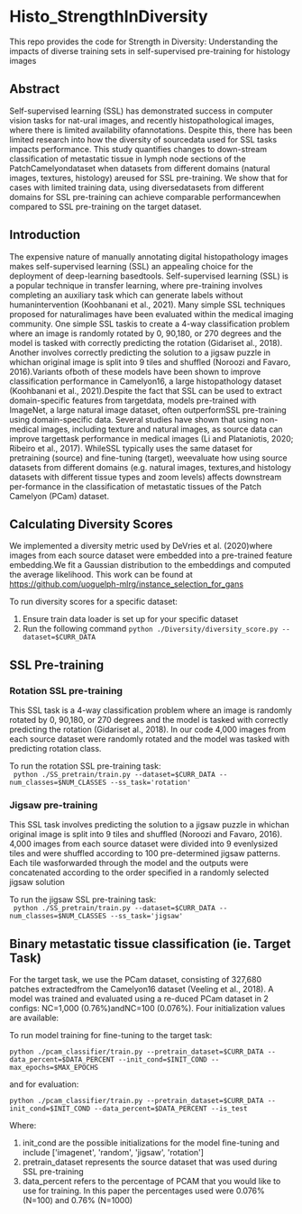 # Histo_StrengthInDiversity
This repo provides the code for Strength in Diversity: Understanding the impacts of diverse training sets in self-supervised pre-training for histology images

## Abstract
Self-supervised learning (SSL) has demonstrated success in computer vision tasks for nat-ural  images,  and  recently  histopathological  images,  where  there  is  limited  availability  ofannotations.  Despite this, there has been limited research into how the diversity of sourcedata  used  for  SSL  tasks  impacts  performance.   This  study  quantifies  changes  to  down-stream  classification  of  metastatic  tissue  in  lymph  node  sections  of  the  PatchCamelyondataset  when  datasets  from  different  domains  (natural  images,  textures,  histology)  areused for SSL pre-training.  We show that for cases with limited training data, using diversedatasets from different domains for SSL pre-training can achieve comparable performancewhen compared to SSL pre-training on the target dataset.

## Introduction 
The  expensive  nature  of  manually  annotating  digital  histopathology  images  makes  self-supervised learning (SSL) an appealing choice for the deployment of deep-learning basedtools.  Self-supervised learning (SSL) is a popular technique in transfer learning, where pre-training  involves  completing  an  auxiliary  task  which  can  generate  labels  without  humanintervention (Koohbanani et al., 2021).  Many simple SSL techniques proposed for naturalimages have been evaluated within the medical imaging community.  One simple SSL taskis to create a 4-way classification problem where an image is randomly rotated by 0,  90,180, or 270 degrees and the model is tasked with correctly predicting the rotation (Gidariset al., 2018).  Another involves correctly predicting the solution to a jigsaw puzzle in whichan original image is split into 9 tiles and shuffled (Noroozi and Favaro, 2016).Variants ofboth of these models have been shown to improve classification performance in Camelyon16, a large histopathology dataset (Koohbanani et al., 2021).Despite the fact that SSL can be used to extract domain-specific features from targetdata, models pre-trained with ImageNet, a large natural image dataset, often outperformSSL pre-training using domain-specific data.  Several studies have shown that using non-medical images, including texture and natural images, as source data can improve targettask performance in medical images (Li and Plataniotis, 2020; Ribeiro et al., 2017).  WhileSSL typically uses the same dataset for pretraining (source) and fine-tuning (target),  weevaluate how using source datasets from different domains (e.g. natural images, textures,and histology datasets with different tissue types and zoom levels) affects downstream per-formance in the classification of metastatic tissues of the Patch Camelyon (PCam) dataset.

## Calculating Diversity Scores 
We implemented a diversity metric used by DeVries et al. (2020)where images from each source dataset were embedded into a pre-trained feature embedding.We fit a Gaussian distribution to the embeddings and computed the average likelihood. This work can be found at https://github.com/uoguelph-mlrg/instance_selection_for_gans

To run diversity scores for a specific dataset:
1. Ensure train data loader is set up for your specific dataset
2. Run the following command
``` python ./Diversity/diversity_score.py --dataset=$CURR_DATA ```

## SSL Pre-training
### Rotation SSL pre-training
This SSL task is a 4-way classification problem where an image is randomly rotated by 0,  90,180, or 270 degrees and the model is tasked with correctly predicting the rotation (Gidariset al., 2018). In our code 4,000 images from each source dataset were randomly rotated and the model was tasked with predicting rotation class.

To run the rotation SSL pre-training task:    
``` python ./SS_pretrain/train.py --dataset=$CURR_DATA --num_classes=$NUM_CLASSES --ss_task='rotation'```

### Jigsaw pre-training
This SSL task involves predicting the solution to a jigsaw puzzle in whichan original image is split into 9 tiles and shuffled (Noroozi and Favaro, 2016). 4,000 images from each source dataset were divided into 9 evenlysized tiles and were shuffled according to 100 pre-determined jigsaw patterns.  Each tile wasforwarded  through  the  model  and  the  outputs  were  concatenated  according  to  the  order specified in a randomly selected jigsaw solution

To run the jigsaw SSL pre-training task:    
``` python ./SS_pretrain/train.py --dataset=$CURR_DATA --num_classes=$NUM_CLASSES --ss_task='jigsaw'```

## Binary metastatic tissue classification (ie. Target Task)
For  the  target  task,  we  use  the  PCam  dataset,  consisting  of  327,680  patches  extractedfrom the Camelyon16 dataset (Veeling et al., 2018). A model was trained and evaluated using a re-duced PCam dataset in 2 configs: NC=1,000 (0.76%)andNC=100 (0.076%). 
Four initialization values are available: 

To run model training for fine-tuning to the target task:

```python ./pcam_classifier/train.py --pretrain_dataset=$CURR_DATA --data_percent=$DATA_PERCENT --init_cond=$INIT_COND --max_epochs=$MAX_EPOCHS```

and for evaluation:

```python ./pcam_classifier/train.py --pretrain_dataset=$CURR_DATA --init_cond=$INIT_COND --data_percent=$DATA_PERCENT --is_test```


Where:
1. init_cond are the possible initializations for the model fine-tuning and include ['imagenet', 'random', 'jigsaw', 'rotation']
2. pretrain_dataset represents the source dataset that was used during SSL pre-training
3. data_percent refers to the percentage of PCAM that you would like to use for training. In this paper the percentages used were 0.076% (N=100) and 0.76% (N=1000)



